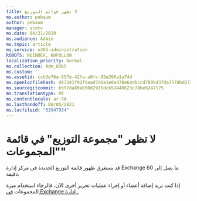 ```yaml
---
title: لا تظهر قوائم التوزيع
ms.author: pebaum
author: pebaum
manager: scotv
ms.date: 04/21/2020
ms.audience: Admin
ms.topic: article
ms.service: o365-administration
ROBOTS: NOINDEX, NOFOLLOW
localization_priority: Normal
ms.collection: Adm_O365
ms.custom: ''
ms.assetid: ccb3e76a-557e-42fa-a9fc-95e396a1a74d
ms.openlocfilehash: d47241f92f5ead7d6e1e8ad78e64dbccd780b437da757d6d273778fcc5372378
ms.sourcegitcommit: b5f7da89a650d2915dc652449623c78be6247175
ms.translationtype: MT
ms.contentlocale: ar-SA
ms.lasthandoff: 08/05/2021
ms.locfileid: "53947934"
---
```

# <a name="distribution-group-not-showing-in-groups-list"></a>لا تظهر "مجموعة التوزيع" في قائمة "المجموعات"

قد يستغرق ظهور قائمة التوزيع الجديدة في مركز إدارة Exchange ما يصل إلى 60 دقيقة.
  
إذا كنت تريد إضافة أعضاء أو إجراء عمليات تحرير أخرى الآن، فالرجاء استخدام ميزة المجموعات [في Exchange إدارة .](https://outlook.office365.com/ecp/?rfr=Admin_o365&amp;exsvurl=1&amp;mkt=en-US.aspx)
  

